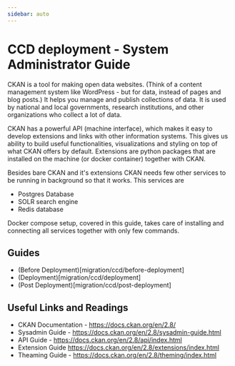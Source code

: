 ```yaml
---
sidebar: auto
---
```


# CCD deployment - System Administrator Guide

CKAN is a tool for making open data websites. (Think of a content management system like WordPress - but for data, instead of pages and blog posts.) It helps you manage and publish collections of data. It is used by national and local governments, research institutions, and other organizations who collect a lot of data.

CKAN has a powerful API (machine interface), which makes it easy to develop extensions and links with other information systems. This gives us ability to build useful functionalities, visualizations and styling on top of what CKAN offers by default. Extensions are python packages that are installed on the machine (or docker container) together with CKAN.

Besides bare CKAN and it's extensions CKAN needs few other services to be running in background so that it works. This services are

- Postgres Database
- SOLR search engine
- Redis database

Docker compose setup, covered in this guide, takes care of installing and connecting all services together with only few commands.

## Guides

- (Before Deployment)[migration/ccd/before-deployment]
- (Deployment)[migration/ccd/deployment]
- (Post Deployment)[migration/ccd/post-deployment]

## Useful Links and Readings

- CKAN Documentation - https://docs.ckan.org/en/2.8/
- Sysadmin Guide - https://docs.ckan.org/en/2.8/sysadmin-guide.html
- API Guide - https://docs.ckan.org/en/2.8/api/index.html
- Extension Guide https://docs.ckan.org/en/2.8/extensions/index.html
- Theaming Guide - https://docs.ckan.org/en/2.8/theming/index.html
